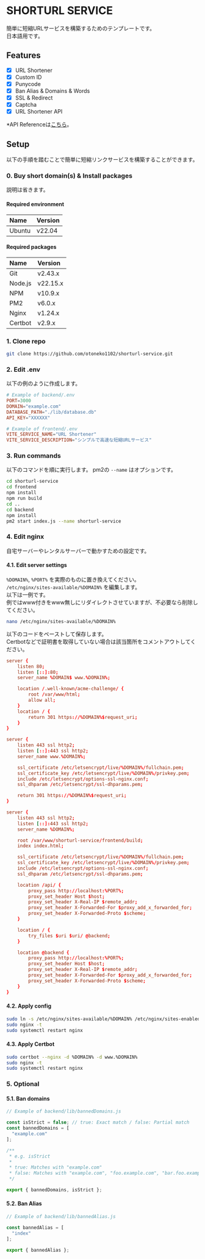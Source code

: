 # SHORTURL SERVICE
簡単に短縮URLサービスを構築するためのテンプレートです。  
日本語用です。

## Features
- [x] URL Shortener
- [x] Custom ID
- [x] Punycode
- [x] Ban Alias & Domains & Words
- [x] SSL & Redirect
- [x] Captcha
- [x] URL Shortener API

*API Referenceは[こちら](https://github.com/otoneko1102/shorturl-service/blob/main/API_REFERENCE.md)。

## Setup
以下の手順を踏むことで簡単に短縮リンクサービスを構築することができます。

### 0. Buy short domain(s) & Install packages
説明は省きます。

#### Required environment
| Name | Version |
| :-- | :-- |
| Ubuntu | v22.04 |

#### Required packages
| Name | Version |
| :-- | :-- |
| Git | v2.43.x |
| Node.js | v22.15.x |
| NPM | v10.9.x |
| PM2 | v6.0.x |
| Nginx | v1.24.x |
| Certbot | v2.9.x |

### 1. Clone repo
```bash
git clone https://github.com/otoneko1102/shorturl-service.git
```

### 2. Edit .env
以下の例のように作成します。

```conf
# Example of backend/.env
PORT=3000
DOMAIN="example.com"
DATABASE_PATH="./lib/database.db"
API_KEY="XXXXXX"
```

```conf
# Example of frontend/.env
VITE_SERVICE_NAME="URL Shortener"
VITE_SERVICE_DESCRIPTION="シンプルで高速な短縮URLサービス"
```

### 3. Run commands
以下のコマンドを順に実行します。
pm2の `--name` はオプションです。
```bash
cd shorturl-service
cd frontend
npm install
npm run build
cd ..
cd backend
npm install
pm2 start index.js --name shorturl-service
```

### 4. Edit nginx
自宅サーバーやレンタルサーバーで動かすための設定です。

#### 4.1. Edit server settings
`%DOMAIN%`, `%PORT%` を実際のものに置き換えてください。  
`/etc/nginx/sites-available/%DOMAIN%` を編集します。  
以下は一例です。  
例ではwww付きをwww無しにリダイレクトさせていますが、不必要なら削除してください。

```bash
nano /etc/nginx/sites-available/%DOMAIN%
```

以下のコードをペーストして保存します。  
Certbotなどで証明書を取得していない場合は該当箇所をコメントアウトしてください。

```conf
server {
    listen 80;
    listen [::]:80;
    server_name %DOMAIN$ www.%DOMAIN%;

    location /.well-known/acme-challenge/ {
        root /var/www/html;
        allow all;
    }
    location / {
        return 301 https://%DOMAIN%$request_uri;
    }
}

server {
    listen 443 ssl http2;
    listen [::]:443 ssl http2;
    server_name www.%DOMAIN%;

    ssl_certificate /etc/letsencrypt/live/%DOMAIN%/fullchain.pem;
    ssl_certificate_key /etc/letsencrypt/live/%DOMAIN%/privkey.pem;
    include /etc/letsencrypt/options-ssl-nginx.conf;
    ssl_dhparam /etc/letsencrypt/ssl-dhparams.pem;

    return 301 https://%DOMAIN%$request_uri;
}

server {
    listen 443 ssl http2;
    listen [::]:443 ssl http2;
    server_name %DOMAIN%;

    root /var/www/shorturl-service/frontend/build;
    index index.html;

    ssl_certificate /etc/letsencrypt/live/%DOMAIN%/fullchain.pem;
    ssl_certificate_key /etc/letsencrypt/live/%DOMAIN%/privkey.pem;
    include /etc/letsencrypt/options-ssl-nginx.conf;
    ssl_dhparam /etc/letsencrypt/ssl-dhparams.pem;

    location /api/ {
        proxy_pass http://localhost:%PORT%;
        proxy_set_header Host $host;
        proxy_set_header X-Real-IP $remote_addr;
        proxy_set_header X-Forwarded-For $proxy_add_x_forwarded_for;
        proxy_set_header X-Forwarded-Proto $scheme;
    }

    location / {
        try_files $uri $uri/ @backend;
    }

    location @backend {
        proxy_pass http://localhost:%PORT%;
        proxy_set_header Host $host;
        proxy_set_header X-Real-IP $remote_addr;
        proxy_set_header X-Forwarded-For $proxy_add_x_forwarded_for;
        proxy_set_header X-Forwarded-Proto $scheme;
    }
}
```

#### 4.2. Apply config
```bash
sudo ln -s /etc/nginx/sites-available/%DOMAIN% /etc/nginx/sites-enabled/
sudo nginx -t
sudo systemctl restart nginx
```

#### 4.3. Apply Certbot
```bash
sudo certbot --nginx -d %DOMAIN% -d www.%DOMAIN%
sudo nginx -t
sudo systemctl restart nginx
```

### 5. Optional

#### 5.1. Ban domains

```js
// Example of backend/lib/bannedDomains.js

const isStrict = false; // true: Exact match / false: Partial match
const bannedDomains = [
  "example.com"
];

/**
 * e.g. isStrict
 *
 * true: Matches with "example.com"
 * false: Matches with "example.com", "foo.example.com", "bar.foo.example.com"
 */

export { bannedDomains, isStrict };
```

#### 5.2. Ban Alias

```js
// Example of backend/lib/bannedAlias.js

const bannedAlias = [
  "index"
];

export { bannedAlias };
```
